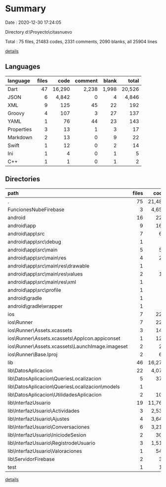 # Summary

Date : 2020-12-30 17:24:05

Directory d:\Proyecto\citasnuevo

Total : 75 files,  21483 codes, 2331 comments, 2090 blanks, all 25904 lines

[details](details.md)

## Languages
| language | files | code | comment | blank | total |
| :--- | ---: | ---: | ---: | ---: | ---: |
| Dart | 47 | 16,290 | 2,238 | 1,998 | 20,526 |
| JSON | 6 | 4,842 | 0 | 4 | 4,846 |
| XML | 9 | 125 | 45 | 22 | 192 |
| Groovy | 4 | 107 | 3 | 27 | 137 |
| YAML | 1 | 76 | 44 | 23 | 143 |
| Properties | 3 | 13 | 1 | 3 | 17 |
| Markdown | 2 | 13 | 0 | 9 | 22 |
| Swift | 1 | 12 | 0 | 2 | 14 |
| Ini | 1 | 4 | 0 | 1 | 5 |
| C++ | 1 | 1 | 0 | 1 | 2 |

## Directories
| path | files | code | comment | blank | total |
| :--- | ---: | ---: | ---: | ---: | ---: |
| . | 75 | 21,483 | 2,331 | 2,090 | 25,904 |
| FuncionesNubeFirebase | 3 | 4,657 | 0 | 2 | 4,659 |
| android | 16 | 228 | 47 | 51 | 326 |
| android\app | 9 | 169 | 46 | 38 | 253 |
| android\app\src | 7 | 64 | 43 | 20 | 127 |
| android\app\src\debug | 1 | 4 | 3 | 4 | 11 |
| android\app\src\main | 5 | 56 | 37 | 13 | 106 |
| android\app\src\main\res | 4 | 26 | 21 | 6 | 53 |
| android\app\src\main\res\drawable | 1 | 4 | 7 | 2 | 13 |
| android\app\src\main\res\values | 2 | 14 | 14 | 4 | 32 |
| android\app\src\main\res\xml | 1 | 8 | 0 | 0 | 8 |
| android\app\src\profile | 1 | 4 | 3 | 3 | 10 |
| android\gradle | 1 | 5 | 1 | 1 | 7 |
| android\gradle\wrapper | 1 | 5 | 1 | 1 | 7 |
| ios | 7 | 222 | 2 | 9 | 233 |
| ios\Runner | 7 | 222 | 2 | 9 | 233 |
| ios\Runner\Assets.xcassets | 3 | 148 | 0 | 4 | 152 |
| ios\Runner\Assets.xcassets\AppIcon.appiconset | 1 | 122 | 0 | 1 | 123 |
| ios\Runner\Assets.xcassets\LaunchImage.imageset | 2 | 26 | 0 | 3 | 29 |
| ios\Runner\Base.lproj | 2 | 61 | 2 | 2 | 65 |
| lib | 46 | 16,276 | 2,228 | 1,991 | 20,495 |
| lib\DatosAplicacion | 22 | 4,074 | 429 | 872 | 5,375 |
| lib\DatosAplicacion\QueriesLocalizacion | 5 | 378 | 82 | 74 | 534 |
| lib\DatosAplicacion\QueriesLocalizacion\models | 1 | 6 | 0 | 3 | 9 |
| lib\DatosAplicacion\UtilidadesAplicacion | 2 | 106 | 0 | 14 | 120 |
| lib\InterfazUsuario | 19 | 11,763 | 1,786 | 1,012 | 14,561 |
| lib\InterfazUsuario\Actividades | 3 | 2,537 | 42 | 250 | 2,829 |
| lib\InterfazUsuario\Ajustes | 4 | 3,646 | 14 | 291 | 3,951 |
| lib\InterfazUsuario\Conversaciones | 6 | 3,210 | 1,613 | 236 | 5,059 |
| lib\InterfazUsuario\IniciodeSesion | 2 | 308 | 26 | 48 | 382 |
| lib\InterfazUsuario\RegistrodeUsuario | 3 | 1,519 | 88 | 134 | 1,741 |
| lib\InterfazUsuario\Valoraciones | 1 | 543 | 3 | 53 | 599 |
| lib\ServidorFirebase | 2 | 34 | 6 | 20 | 60 |
| test | 1 | 14 | 10 | 7 | 31 |

[details](details.md)